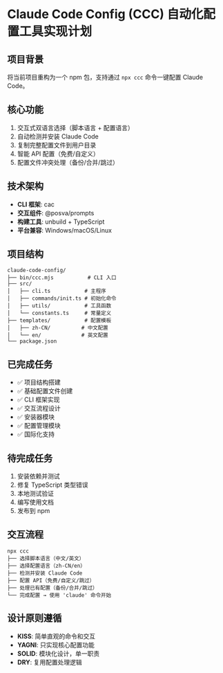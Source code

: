 # Claude Code Config (CCC) 自动化配置工具实现计划

## 项目背景
将当前项目重构为一个 npm 包，支持通过 `npx ccc` 命令一键配置 Claude Code。

## 核心功能
1. 交互式双语言选择（脚本语言 + 配置语言）
2. 自动检测并安装 Claude Code
3. 复制完整配置文件到用户目录
4. 智能 API 配置（免费/自定义）
5. 配置文件冲突处理（备份/合并/跳过）

## 技术架构
- **CLI 框架**: cac
- **交互组件**: @posva/prompts  
- **构建工具**: unbuild + TypeScript
- **平台兼容**: Windows/macOS/Linux

## 项目结构
```
claude-code-config/
├── bin/ccc.mjs           # CLI 入口
├── src/
│   ├── cli.ts           # 主程序
│   ├── commands/init.ts # 初始化命令
│   ├── utils/           # 工具函数
│   └── constants.ts     # 常量定义
├── templates/           # 配置模板
│   ├── zh-CN/          # 中文配置
│   └── en/             # 英文配置
└── package.json
```

## 已完成任务
- ✅ 项目结构搭建
- ✅ 基础配置文件创建
- ✅ CLI 框架实现
- ✅ 交互流程设计
- ✅ 安装器模块
- ✅ 配置管理模块
- ✅ 国际化支持

## 待完成任务
1. 安装依赖并测试
2. 修复 TypeScript 类型错误
3. 本地测试验证
4. 编写使用文档
5. 发布到 npm

## 交互流程
```
npx ccc
├── 选择脚本语言（中文/英文）
├── 选择配置语言（zh-CN/en）
├── 检测并安装 Claude Code
├── 配置 API（免费/自定义/跳过）
├── 处理已有配置（备份/合并/跳过）
└── 完成配置 → 使用 'claude' 命令开始
```

## 设计原则遵循
- **KISS**: 简单直观的命令和交互
- **YAGNI**: 只实现核心配置功能
- **SOLID**: 模块化设计，单一职责
- **DRY**: 复用配置处理逻辑